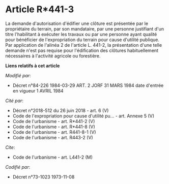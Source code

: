 # Article R*441-3

La demande d'autorisation d'édifier une clôture est présentée par le propriétaire du terrain, par son mandataire, par une
personne justifiant d'un titre l'habilitant à exécuter les travaux ou par une personne ayant qualité pour bénéficier de
l'expropriation du terrain pour cause d'utilité publique. Par application de l'alinéa 2 de l'article L. 441-2, la
présentation d'une telle demande n'est pas requise pour l'édification des clôtures habituellement nécessaires à l'activité
agricole ou forestière.

**Liens relatifs à cet article**

_Modifié par_:

  - Décret n°84-226 1984-03-29 ART. 2 JORF 31 MARS 1984 date d'entrée en vigueur 1 AVRIL 1984

_Cité par_:

  - Décret n°2018-512 du 26 juin 2018 - art. 6 (V)
  - Code de l'expropriation pour cause d'utilité pu... - art. Annexe 5 (V)
  - Code de l'urbanisme - art. R*441-2 (V)
  - Code de l'urbanisme - art. R*441-8 (V)
  - Code de l'urbanisme - art. R441-8-1 (V)
  - Code de l'urbanisme - art. R443-2 (V)

_Cite_:

  - Code de l'urbanisme - art. L441-2 (M)

_Codifié par_:

  - Décret n°73-1023 1973-11-08

